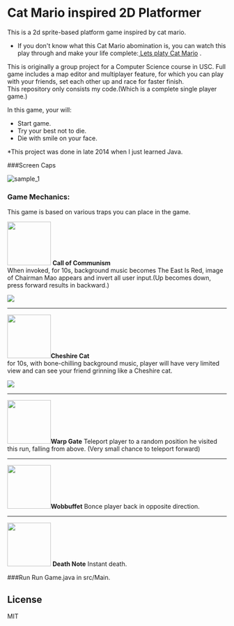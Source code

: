 # Cat Mario inspired 2D Platformer
This is a 2d sprite-based platform game inspired by cat mario. 
* If you don't know what this Cat Mario abomination is, you can watch this play through and make your life complete:[ Lets platy Cat Mario](https://www.youtube.com/watch?v=BksFy5qbwwM) .

This is originally a group project for a Computer Science course in USC. Full game includes a map editor and multiplayer feature, for which you can play with your friends, set each other up and race for faster finish.  
This repository only consists my code.(Which is a complete single player game.)


In this game, your will:

  - Start game.
  - Try your best not to die.
  - Die with smile on your face.


*This project was done in late 2014 when I just learned Java.


###Screen Caps

![sample_1](https://i.gyazo.com/46625ad186c8f4b9a848564595289548.gif )



### Game Mechanics:
This game is based on various traps you can place in the game.

<img src="https://i.gyazo.com/0d6f4de4034b70a2029986a72d4aeafb.jpg" width="100; "> <strong>Call of Communism</strong><br>
When invoked, for 10s, background music becomes The East Is Red, image of Chairman Mao appears and invert all user input.(Up becomes down, press forward results in backward.)<br>

<img src="https://i.gyazo.com/c46c45c86923b697dbe1dfed1f04cc1b.jpg" >
<hr>

<img src="https://i.gyazo.com/ddb2919d448b1b850a993e4f616f92c2.jpg" width="100"><strong>Cheshire Cat
</strong><br>
for 10s, with bone-chilling background music, player will have very limited view and can see your friend grinning like a Cheshire cat.<br>

<img src="https://i.gyazo.com/20c9757e8e599484049f666ca93e031f.jpg">
<hr>

<img src="https://i.gyazo.com/fc68f8b0e1be8511c07a855b7c61c80a.jpg" width="100"><strong>Warp Gate</strong>
Teleport player to a random position he visited this run, falling from above. (Very small chance to teleport forward)
<hr>

<img src="https://i.gyazo.com/4ac36e905297c901da635d9281c57d3a.png" width="100"><strong>Wobbuffet</strong>
Bonce player back in opposite direction.
<hr>

<img src="https://i.gyazo.com/4d72d8f12f2e45278d85b9a91639366e.png" width="100"> <strong>Death Note</strong>
Instant death.


###Run
Run Game.java in src/Main.


License
----

MIT


[//]: # (These are reference links used in the body of this note and get stripped out when the markdown processor does its job. There is no need to format nicely because it shouldn't be seen. Thanks SO - http://stackoverflow.com/questions/4823468/store-comments-in-markdown-syntax)


   [wordcloud]: <https://github.com/joemccann/dillinger>
   [git-repo-url]: <https://github.com/joemccann/dillinger.git>
   [wordcloud]: <https://github.com/amueller/word_cloud>
   [requests]: <https://github.com/kennethreitz/requests>
   [BeautifulSoup]: <http://www.crummy.com/software/BeautifulSoup/>
   [jieba]: <https://github.com/fxsjy/jieba>
   [Ace Editor]: <http://ace.ajax.org>
   [Tweepy]: <https://github.com/tweepy/tweepy>
   [Twitter Bootstrap]: <http://twitter.github.com/bootstrap/>
   [keymaster.js]: <https://github.com/madrobby/keymaster>
   [jQuery]: <http://jquery.com>
   [@tjholowaychuk]: <http://twitter.com/tjholowaychuk>
   [express]: <http://expressjs.com>
   [AngularJS]: <http://angularjs.org>
   [Gulp]: <http://gulpjs.com>
   
   [PlDb]: <https://github.com/joemccann/dillinger/tree/master/plugins/dropbox/README.md>
   [PlGh]:  <https://github.com/joemccann/dillinger/tree/master/plugins/github/README.md>
   [PlGd]: <https://github.com/joemccann/dillinger/tree/master/plugins/googledrive/README.md>
   [PlOd]: <https://github.com/joemccann/dillinger/tree/master/plugins/onedrive/README.md>


